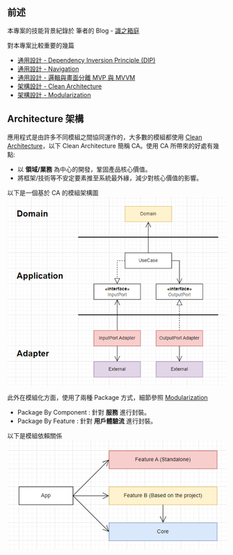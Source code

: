 ## 前述
本專案的技能背景紀錄於 筆者的 Blog - [識之箱庭](https://hoshikawaryuukou.github.io/)

對本專案比較重要的幾篇
- [通用設計 - Dependency Inversion Principle (DIP)][DIP]
- [通用設計 - Navigation](Navigation)
- [通用設計 - 邏輯與畫面分離 MVP 與 MVVM][MVX]
- [架構設計 - Clean Architecture][CA]
- [架構設計 - Modularization][Modularization]

## Architecture 架構
應用程式是由許多不同模組之間協同運作的，大多數的模組都使用 [Clean Architecture][CA]，以下 Clean Architecture 簡稱 CA。使用 CA 所帶來的好處有幾點:
- 以 **領域/業務** 為中心的開發，鞏固產品核心價值。
- 將框架/技術等不安定要素推至系統最外緣，減少對核心價值的影響。

以下是一個基於 CA 的模組架構圖
![CleanArchitectureBasic](/images/CleanArchitectureBasic.png)

此外在模組化方面，使用了兩種 Package 方式，細節參照 [Modularization]
- Package By Component : 針對 **服務** 進行封裝。
- Package By Feature : 針對 **用戶體驗流** 進行封裝。

以下是模組依賴關係
![Module_App01](/images/AppModule.png)


[DIP]: https://hoshikawaryuukou.github.io/posts/%E9%80%9A%E7%94%A8%E8%A8%AD%E8%A8%88-dependency-inversion-principle-dip/
[Navigation]: https://hoshikawaryuukou.github.io/posts/%E9%80%9A%E7%94%A8%E8%A8%AD%E8%A8%88-navigation/
[MVX]: https://hoshikawaryuukou.github.io/posts/%E9%80%9A%E7%94%A8%E8%A8%AD%E8%A8%88-%E9%82%8F%E8%BC%AF%E8%88%87%E7%95%AB%E9%9D%A2%E5%88%86%E9%9B%A2-mvp-%E8%88%87-mvvm/
[CA]: https://hoshikawaryuukou.github.io/posts/%E6%9E%B6%E6%A7%8B%E8%A8%AD%E8%A8%88-clean-architecture/
[Modularization]: https://hoshikawaryuukou.github.io/posts/%E6%9E%B6%E6%A7%8B%E8%A8%AD%E8%A8%88-clean-architecture-and-modularization/
